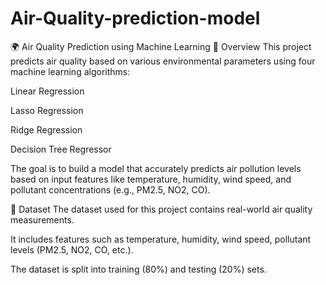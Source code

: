 # Air-Quality-prediction-model
🌍 Air Quality Prediction using Machine Learning
📌 Overview
This project predicts air quality based on various environmental parameters using four machine learning algorithms:

Linear Regression

Lasso Regression

Ridge Regression

Decision Tree Regressor

The goal is to build a model that accurately predicts air pollution levels based on input features like temperature, humidity, wind speed, and pollutant concentrations (e.g., PM2.5, NO2, CO).

🔬 Dataset
The dataset used for this project contains real-world air quality measurements.

It includes features such as temperature, humidity, wind speed, pollutant levels (PM2.5, NO2, CO, etc.).

The dataset is split into training (80%) and testing (20%) sets.
